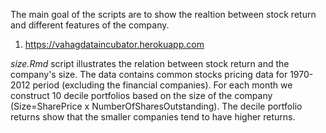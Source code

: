 The main goal of the scripts are to show the realtion between stock return and different features of the company. 

1. https://vahagdataincubator.herokuapp.com
  
  _size.Rmd_ script illustrates the relation between stock return and the company's size. The data contains common stocks pricing data for 1970-2012 period (excluding the financial companies). For each month we construct 10 decile portfolios based on the size of the company (Size=SharePrice x NumberOfSharesOutstanding). The decile portfolio returns show that the smaller companies tend to have higher returns.
